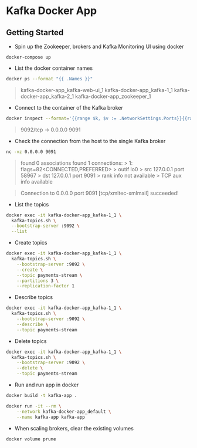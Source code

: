 # Kafka Docker App 

## Getting Started
* Spin up the Zookeeper, brokers and Kafka Monitoring UI using docker

```
docker-compose up
```

* List the docker container names

```bash
docker ps --format "{{ .Names }}"
```

> kafka-docker-app_kafka-web-ui_1
> kafka-docker-app_kafka-1_1
> kafka-docker-app_kafka-2_1
> kafka-docker-app_zookeeper_1

* Connect to the container of the Kafka broker

```bash
docker inspect --format='{{range $k, $v := .NetworkSettings.Ports}}{{range $v}}{{$k}} -> {{.HostIp}} {{.HostPort}}{{end}}{{end}}' kafka-docker-app_kafka-1_1
```

> 9092/tcp -> 0.0.0.0 9091

* Check the connection from the host to the single Kafka broker

```bash
nc -vz 0.0.0.0 9091
```

> found 0 associations
> found 1 connections:
    > 1:	flags=82<CONNECTED,PREFERRED>
	> outif lo0
	> src 127.0.0.1 port 58967
	> dst 127.0.0.1 port 9091
	> rank info not available
	> TCP aux info available

> Connection to 0.0.0.0 port 9091 [tcp/xmltec-xmlmail] succeeded!

* List the topics

```bash
docker exec -it kafka-docker-app_kafka-1_1 \
  kafka-topics.sh \
  --bootstrap-server :9092 \
  --list 
```

* Create topics

```bash
docker exec -it kafka-docker-app_kafka-1_1 \
  kafka-topics.sh \
    --bootstrap-server :9092 \
    --create \
    --topic payments-stream \
    --partitions 3 \
    --replication-factor 1
```

* Describe topics

```bash
docker exec -it kafka-docker-app_kafka-1_1 \
  kafka-topics.sh \
    --bootstrap-server :9092 \
    --describe \
    --topic payments-stream
```

* Delete topics

```bash
docker exec -it kafka-docker-app_kafka-1_1 \
  kafka-topics.sh \
    --bootstrap-server :9092 \
    --delete \
    --topic payments-stream
```

* Run and run app in docker

```bash
docker build -t kafka-app .
```

```bash
docker run -it --rm \
    --network kafka-docker-app_default \
    --name kafka-app kafka-app
```

* When scaling brokers, clear the existing volumes

```bash
docker volume prune
```




